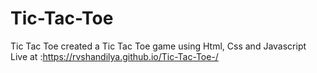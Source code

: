 # Tic-Tac-Toe
Tic Tac Toe 
created a Tic Tac Toe game using Html, Css and Javascript
Live at :https://rvshandilya.github.io/Tic-Tac-Toe-/
